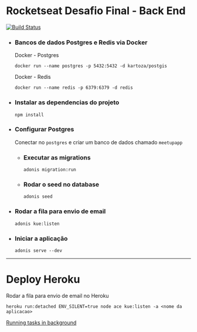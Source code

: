 # Rocketseat Desafio Final - Back End

[![Build Status](https://travis-ci.org/giovanigenerali/meetupapp-api.svg?branch=master)](https://travis-ci.org/giovanigenerali/meetupapp-api)

- ### Bancos de dados Postgres e Redis via Docker

  Docker - Postgres

  ```
  docker run --name postgres -p 5432:5432 -d kartoza/postgis
  ```

  Docker - Redis

  ```
  docker run --name redis -p 6379:6379 -d redis
  ```

- ### Instalar as dependencias do projeto

  ```
  npm install
  ```

- ### Configurar Postgres

  Conectar no `postgres` e criar um banco de dados chamado `meetupapp`

  - ### Executar as migrations

    ```
    adonis migration:run
    ```

  - ### Rodar o seed no database

    ```
    adonis seed
    ```

- ### Rodar a fila para envio de email

  ```
  adonis kue:listen
  ```

- ### Iniciar a aplicação

  ```
  adonis serve --dev
  ```

---

# Deploy Heroku

Rodar a fila para envio de email no Heroku

```
heroku run:detached ENV_SILENT=true node ace kue:listen -a <nome da aplicacao>
```

[Running tasks in background](https://devcenter.heroku.com/articles/one-off-dynos#running-tasks-in-background)
